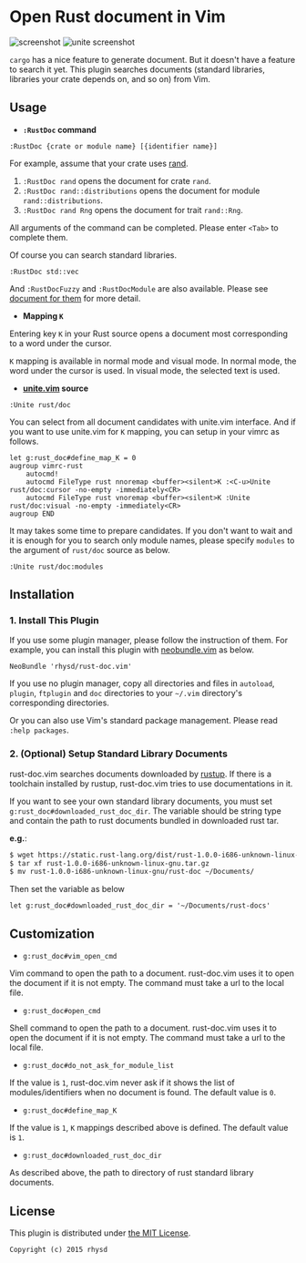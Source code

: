 Open Rust document in Vim
=========================

![screenshot](https://raw.githubusercontent.com/rhysd/screenshots/master/rust-doc.vim/rust-doc.vim.gif)
![unite screenshot](https://raw.githubusercontent.com/rhysd/screenshots/master/rust-doc.vim/unite-rust-doc.gif)

`cargo` has a nice feature to generate document.  But it doesn't have a feature to search it yet.
This plugin searches documents (standard libraries, libraries your crate depends on, and so on) from Vim.

## Usage

- __`:RustDoc` command__

```
:RustDoc {crate or module name} [{identifier name}]
```

For example, assume that your crate uses [rand](http://doc.rust-lang.org/rand/rand/index.html).

1. `:RustDoc rand` opens the document for crate `rand`.
2. `:RustDoc rand::distributions` opens the document for module `rand::distributions`.
3. `:RustDoc rand Rng` opens the document for trait `rand::Rng`.

All arguments of the command can be completed.  Please enter `<Tab>` to complete them.

Of course you can search standard libraries.

```
:RustDoc std::vec
```

And `:RustDocFuzzy` and `:RustDocModule` are also available.
Please see [document for them](https://github.com/rhysd/rust-doc.vim/blob/master/doc/rust-doc.txt) for more detail.


- __Mapping `K`__

Entering key `K` in your Rust source opens a document most corresponding to a word under the cursor.

`K` mapping is available in normal mode and visual mode.  In normal mode, the word under the cursor is used.
In visual mode, the selected text is used.


- __[unite.vim](https://github.com/Shougo/unite.vim) source__

```
:Unite rust/doc
```

You can select from all document candidates with unite.vim interface.
And if you want to use unite.vim for `K` mapping, you can setup in your vimrc as follows.

```vim
let g:rust_doc#define_map_K = 0
augroup vimrc-rust
    autocmd!
    autocmd FileType rust nnoremap <buffer><silent>K :<C-u>Unite rust/doc:cursor -no-empty -immediately<CR>
    autocmd FileType rust vnoremap <buffer><silent>K :Unite rust/doc:visual -no-empty -immediately<CR>
augroup END
```

It may takes some time to prepare candidates.  If you don't want to wait and it is enough for you to search only module names,
please specify `modules` to the argument of `rust/doc` source as below.

```
:Unite rust/doc:modules
```

## Installation

### 1. Install This Plugin

If you use some plugin manager, please follow the instruction of them.
For example, you can install this plugin with [neobundle.vim](https://github.com/Shougo/neobundle.vim) as below.

```vim
NeoBundle 'rhysd/rust-doc.vim'
```

If you use no plugin manager, copy all directories and files in `autoload`, `plugin`, `ftplugin`
and `doc` directories to your `~/.vim` directory's corresponding directories.

Or you can also use Vim's standard package management. Please read `:help packages`.

### 2. (Optional) Setup Standard Library Documents

rust-doc.vim searches documents downloaded by [rustup](https://github.com/rust-lang-nursery/rustup.rs).
If there is a toolchain installed by rustup, rust-doc.vim tries to use documentations in it.

If you want to see your own standard library documents, you must set `g:rust_doc#downloaded_rust_doc_dir`.
The variable should be string type and contain the path to rust documents bundled in downloaded rust tar.

__e.g.__:

```sh
$ wget https://static.rust-lang.org/dist/rust-1.0.0-i686-unknown-linux-gnu.tar.gz
$ tar xf rust-1.0.0-i686-unknown-linux-gnu.tar.gz
$ mv rust-1.0.0-i686-unknown-linux-gnu/rust-doc ~/Documents/
```

Then set the variable as below

```vim
let g:rust_doc#downloaded_rust_doc_dir = '~/Documents/rust-docs'
```


## Customization

- `g:rust_doc#vim_open_cmd`

Vim command to open the path to a document.  rust-doc.vim uses it to open the document if it is not empty.
The command must take a url to the local file.

- `g:rust_doc#open_cmd`

Shell command to open the path to a document.  rust-doc.vim uses it to open the document if it is not empty.
The command must take a url to the local file.

- `g:rust_doc#do_not_ask_for_module_list`

If the value is `1`, rust-doc.vim never ask if it shows the list of modules/identifiers when no document is found.
The default value is `0`.

- `g:rust_doc#define_map_K`

If the value is `1`, `K` mappings described above is defined. The default value is `1`.

- `g:rust_doc#downloaded_rust_doc_dir`

As described above, the path to directory of rust standard library documents.


## License

This plugin is distributed under [the MIT License](http://opensource.org/licenses/MIT).

```
Copyright (c) 2015 rhysd
```

